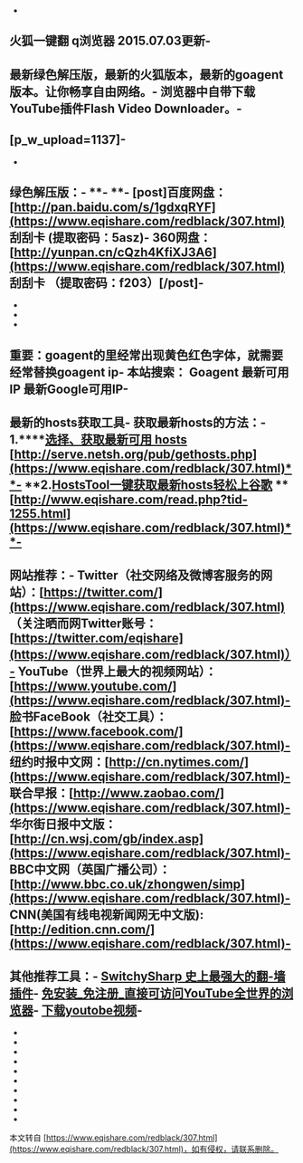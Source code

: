 -
火狐一键翻 q浏览器 2015.07.03更新-
-
最新绿色解压版，最新的火狐版本，最新的goagent版本。让你畅享自由网络。-
浏览器中自带下载YouTube插件Flash Video Downloader。-
-
\[p\_w\_upload=1137\]-
-
-
**绿色解压版：**-
**-
**-
\[post\]百度网盘：[http://pan.baidu.com/s/1gdxqRYF](https://www.eqishare.com/redblack/307.html) 刮刮卡 (提取密码：5asz)-
360网盘：[http://yunpan.cn/cQzh4KfiXJ3A6](https://www.eqishare.com/redblack/307.html) 刮刮卡 （提取密码：f203）\[/post\]-
-
-
-
-
**重要：goagent的里经常出现黄色红色字体，就需要经常替换goagent ip**-
**本站搜索：** **Goagent 最新可用 IP 最新Google可用IP**-
-
**最新的hosts获取工具**-
**获取最新hosts的方法：**-
**1.****[选择、获取最新可用 hosts](http://serve.netsh.org/pub/gethosts.php) ****[http://serve.netsh.org/pub/gethosts.php](https://www.eqishare.com/redblack/307.html)**-
**2.****[HostsTool一键获取最新hosts轻松上谷歌](http://www.eqishare.com/read.php?tid-1255.html)** **[http://www.eqishare.com/read.php?tid-1255.html](https://www.eqishare.com/redblack/307.html)**-
-
**网站推荐：**-
Twitter（社交网络及微博客服务的网站）：[https://twitter.com/](https://www.eqishare.com/redblack/307.html) （关注晒而网Twitter账号：[https://twitter.com/eqishare](https://www.eqishare.com/redblack/307.html)）-
YouTube（世界上最大的视频网站）：[https://www.youtube.com/](https://www.eqishare.com/redblack/307.html)-
脸书FaceBook（社交工具）：[https://www.facebook.com/](https://www.eqishare.com/redblack/307.html)-
纽约时报中文网：[http://cn.nytimes.com/](https://www.eqishare.com/redblack/307.html)-
联合早报：[http://www.zaobao.com/](https://www.eqishare.com/redblack/307.html)-
华尔街日报中文版：[http://cn.wsj.com/gb/index.asp](https://www.eqishare.com/redblack/307.html)-
BBC中文网（英国广播公司）：[http://www.bbc.co.uk/zhongwen/simp](https://www.eqishare.com/redblack/307.html)-
CNN(美国有线电视新闻网无中文版):[http://edition.cnn.com/](https://www.eqishare.com/redblack/307.html)-
-
**其他推荐工具：**-
**[SwitchySharp 史上最强大的翻-墙插件](http://www.eqishare.com/read.php?tid-485.html)**-
**[免安装\_免注册\_直接可访问YouTube全世界的浏览器](http://www.eqishare.com/read.php?tid=729)**-
**[下载youtobe视频](http://www.eqishare.com/read.php?tid=535)**-
-
-
-
-
-
-
-
-
-
-

-

本文转自 [https://www.eqishare.com/redblack/307.html](https://www.eqishare.com/redblack/307.html)，如有侵权，请联系删除。